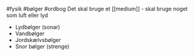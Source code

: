 #fysik #bølger #ordbog 
Det skal bruge et [[medium]] - skal bruge noget som luft eller lyd
- Lydbølger (sonar)
- Vandbølger
- Jordskælvsbølger
- Snor bølger (strenge)
